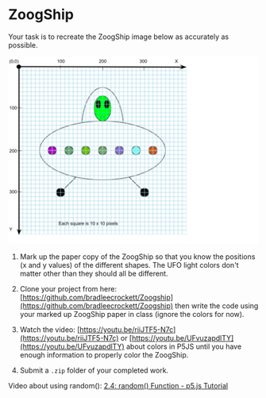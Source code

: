 # ZoogShip

Your task is to recreate the ZoogShip image below as accurately as possible.

![ZoogShip](zoogShip.png)

1)  Mark up the paper copy of the ZoogShip so that you know the positions (x and y values) of the different shapes.  The UFO light colors don't matter other than they should all be different.

2) Clone your project from here: [https://github.com/bradleecrockett/Zoogship](https://github.com/bradleecrockett/Zoogship)  then write the code using your marked up ZoogShip paper in class (ignore the colors for now).   
3) Watch the video: [https://youtu.be/riiJTF5-N7c](https://youtu.be/riiJTF5-N7c) or  [https://youtu.be/UFvuzapdlTY](https://youtu.be/UFvuzapdlTY) about colors in P5JS until you have enough information to properly color the ZoogShip.  
4) Submit a `.zip` folder of your completed work.

Video about using random(): [2.4: random() Function - p5.js Tutorial](https://youtu.be/POn4cZ0jL-o)